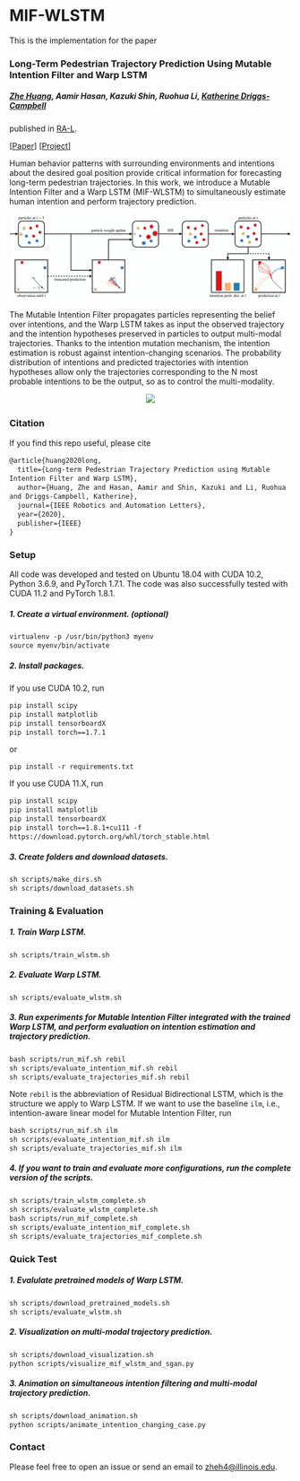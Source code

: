 # MIF-WLSTM
This is the implementation for the paper

### Long-Term Pedestrian Trajectory Prediction Using Mutable Intention Filter and Warp LSTM

##### [Zhe Huang](https://tedhuang96.github.io/), Aamir Hasan, Kazuki Shin, Ruohua Li, [Katherine Driggs-Campbell](https://krdc.web.illinois.edu/)

published in [RA-L](https://www.ieee-ras.org/publications/ra-l/special-issues/cfp-special-long-term-human-motion-prediction).

[[Paper](https://arxiv.org/abs/2007.00113)] [[Project](https://sites.google.com/view/mif-wlstm)]

Human behavior patterns with surrounding environments and intentions about the desired goal position provide critical information for forecasting long-term pedestrian trajectories. In this work, we introduce a Mutable Intention Filter and a Warp LSTM (MIF-WLSTM) to simultaneously estimate human intention and perform  trajectory prediction. 

<div align='center'>
  <img src='images/framework.png' width='1000px'>
</div>

The Mutable Intention Filter propagates particles representing the belief over intentions, and the Warp LSTM takes as input the observed trajectory and the intention hypotheses preserved in particles to output multi-modal trajectories. Thanks to the intention mutation mechanism, the intention estimation is robust against intention-changing scenarios. The probability distribution of intentions and predicted trajectories with intention hypotheses allow only the trajectories corresponding to the N most probable intentions to be the output, so as to control the multi-modality.

<div align='center'>
<img src="images/demo.gif"></img>
</div>

### Citation
If you find this repo useful, please cite
```
@article{huang2020long,
  title={Long-term Pedestrian Trajectory Prediction using Mutable Intention Filter and Warp LSTM},
  author={Huang, Zhe and Hasan, Aamir and Shin, Kazuki and Li, Ruohua and Driggs-Campbell, Katherine},
  journal={IEEE Robotics and Automation Letters},
  year={2020},
  publisher={IEEE}
}
```

### Setup
All code was developed and tested on Ubuntu 18.04 with CUDA 10.2, Python 3.6.9, and PyTorch 1.7.1. The code was also successfully tested with CUDA 11.2 and PyTorch 1.8.1. 
##### 1. Create a virtual environment. (optional)
```
virtualenv -p /usr/bin/python3 myenv
source myenv/bin/activate
```
##### 2. Install packages.
If you use CUDA 10.2, run
```
pip install scipy
pip install matplotlib
pip install tensorboardX
pip install torch==1.7.1
```
or
```
pip install -r requirements.txt
```
If you use CUDA 11.X, run
```
pip install scipy
pip install matplotlib
pip install tensorboardX
pip install torch==1.8.1+cu111 -f https://download.pytorch.org/whl/torch_stable.html
```
##### 3. Create folders and download datasets.
```
sh scripts/make_dirs.sh
sh scripts/download_datasets.sh
```
### Training & Evaluation
##### 1. Train Warp LSTM.
```
sh scripts/train_wlstm.sh
```
##### 2. Evaluate Warp LSTM.
```
sh scripts/evaluate_wlstm.sh
```
##### 3. Run experiments for Mutable Intention Filter integrated with the trained Warp LSTM, and perform evaluation on intention estimation and trajectory prediction.
```
bash scripts/run_mif.sh rebil
sh scripts/evaluate_intention_mif.sh rebil
sh scripts/evaluate_trajectories_mif.sh rebil
```
Note `rebil` is the abbreviation of Residual Bidirectional LSTM, which is the structure we apply to Warp LSTM. If we want to use the baseline `ilm`, i.e., intention-aware linear model for Mutable Intention Filter, run

```
bash scripts/run_mif.sh ilm
sh scripts/evaluate_intention_mif.sh ilm
sh scripts/evaluate_trajectories_mif.sh ilm
```
##### 4. If you want to train and evaluate more configurations, run the complete version of the scripts.
```
sh scripts/train_wlstm_complete.sh
sh scripts/evaluate_wlstm_complete.sh
bash scripts/run_mif_complete.sh
sh scripts/evaluate_intention_mif_complete.sh
sh scripts/evaluate_trajectories_mif_complete.sh
```

### Quick Test
##### 1. Evalulate pretrained models of Warp LSTM.
```
sh scripts/download_pretrained_models.sh
sh scripts/evaluate_wlstm.sh
```
##### 2. Visualization on multi-modal trajectory prediction.
```
sh scripts/download_visualization.sh
python scripts/visualize_mif_wlstm_and_sgan.py
```
##### 3. Animation on simultaneous intention filtering and multi-modal trajectory prediction.
```
sh scripts/download_animation.sh
python scripts/animate_intention_changing_case.py
```

### Contact
Please feel free to open an issue or send an email to zheh4@illinois.edu.

